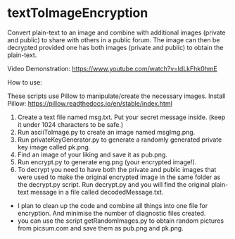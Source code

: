 # textToImageEncryption
Convert plain-text to an image and combine with additional images (private and public) to share with others in a public forum. The image can then be decrypted provided one has both images (private and public) to obtain the plain-text.

Video Demonstration:  https://www.youtube.com/watch?v=IdLkFhk0hmE

How to use: 

These scripts use Pillow to manipulate/create the necessary images.
Install Pillow:   https://pillow.readthedocs.io/en/stable/index.html 

1.  Create a text file named msg.txt. Put your secret message inside. (keep it under 1024 characters to be safe.)
2.  Run asciiToImage.py to create an image named msgImg.png.
3.  Run privateKeyGenerator.py to generate a randomly generated private key image called pk.png.
4.  Find an image of your liking and save it as pub.png.
5.  Run encrypt.py to generate eng.png (your encrypted image!).
6.  To decrypt you need to have both the private and public images that were used to make the original encrypted image in the same folder as the decrypt.py script. Run decrypt.py and you will find the original plain-text message in a file called decodedMessage.txt.

* I plan to clean up the code and combine all things into one file for encryption. And minimise the number of diagnostic files created.
* you can use the script getRandomImages.py to obtain random pictures from picsum.com and save them as pub.png and pk.png.
